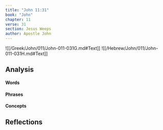 ```yaml
---
title: "John 11:31"
book: "John"
chapter: 11
verse: 31
section: Jesus Weeps
author: Apostle John
---
```

![[/Greek/John/011/John-011-031G.md#Text]]
![[/Hebrew/John/011/John-011-031H.md#Text]]

## Analysis

#### Words

#### Phrases

#### Concepts

## Reflections
